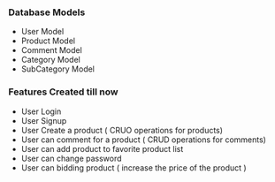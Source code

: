 ### Database Models 
- User Model
- Product Model
- Comment Model
- Category Model
- SubCategory Model

### Features Created till now 

- User Login 
- User Signup 
- User Create a product ( CRUO operations for products)  
- User can comment for a product ( CRUD operations for comments)
- User can add product to favorite product list
- User can change password
- User can bidding product ( increase the price of the product )

